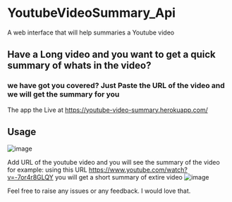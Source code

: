 # YoutubeVideoSummary_Api
A web interface that will help summaries a Youtube video

## Have a Long video and you want to get a quick summary of whats in the video?
### we have got you covered? Just Paste the URL of the video and we will get the summary for you

The app the Live at https://youtube-video-summary.herokuapp.com/

## Usage
![image](https://user-images.githubusercontent.com/55235435/132833910-e339547c-03a6-4564-8b02-7826956ea07d.png)

Add URL of the youtube video and you will see the summary of the video
for example: using this URL  https://www.youtube.com/watch?v=-7or4r8GLQY
you will get a short summary of extire video
![image](https://user-images.githubusercontent.com/55235435/132834081-a99476d6-5c88-47be-b2b9-f23fda1e0ce6.png)

Feel free to raise any issues or any feedback. I would love that. 
